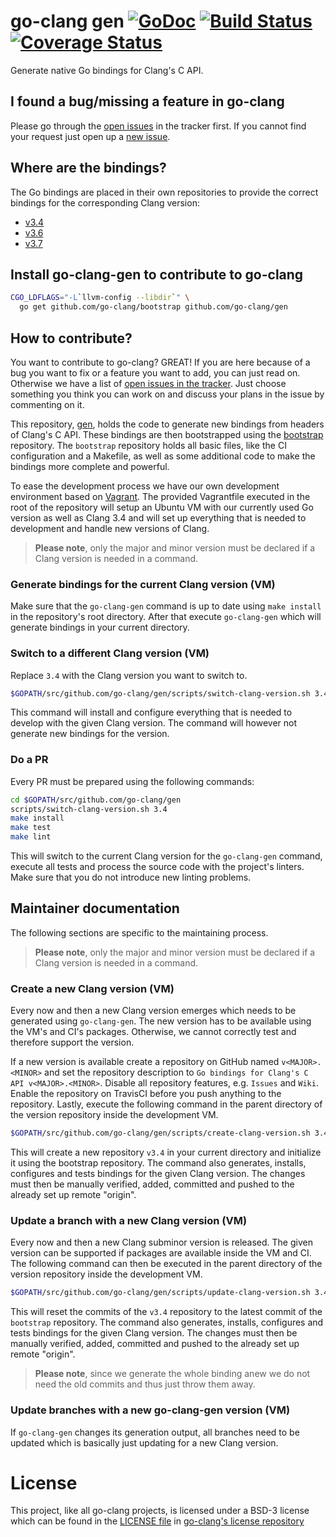 # go-clang gen [![GoDoc](https://godoc.org/github.com/go-clang/gen?status.png)](https://godoc.org/github.com/go-clang/gen) [![Build Status](https://travis-ci.org/go-clang/gen.svg?branch=master)](https://travis-ci.org/go-clang/gen) [![Coverage Status](https://coveralls.io/repos/go-clang/gen/badge.png?branch=master)](https://coveralls.io/r/go-clang/gen?branch=master)

Generate native Go bindings for Clang's C API.

## I found a bug/missing a feature in go-clang

Please go through the [open issues](https://github.com/go-clang/gen/issues) in the tracker first. If you cannot find your request just open up a [new issue](https://github.com/go-clang/gen/issues/new).

## Where are the bindings?

The Go bindings are placed in their own repositories to provide the correct bindings for the corresponding Clang version:

- [v3.4](https://github.com/go-clang/v3.4)
- [v3.6](https://github.com/go-clang/v3.6)
- [v3.7](https://github.com/go-clang/v3.7)

## Install go-clang-gen to contribute to go-clang

```bash
CGO_LDFLAGS="-L`llvm-config --libdir`" \
  go get github.com/go-clang/bootstrap github.com/go-clang/gen
```

## How to contribute?

You want to contribute to go-clang? GREAT! If you are here because of a bug you want to fix or a feature you want to add, you can just read on. Otherwise we have a list of [open issues in the tracker](https://github.com/go-clang/gen/issues). Just choose something you think you can work on and discuss your plans in the issue by commenting on it.

This repository, [gen](https://github.com/go-clang/gen), holds the code to generate new bindings from headers of Clang's C API. These bindings are then bootstrapped using the [bootstrap](https://github.com/go-clang/bootstrap) repository. The `bootstrap` repository holds all basic files, like the CI configuration and a Makefile, as well as some additional code to make the bindings more complete and powerful.

To ease the development process we have our own development environment based on [Vagrant](https://www.vagrantup.com/). The provided Vagrantfile executed in the root of the repository will setup an Ubuntu VM with our currently used Go version as well as Clang 3.4 and will set up everything that is needed to development and handle new versions of Clang.

> **Please note**, only the major and minor version must be declared if a Clang version is needed in a command.

### Generate bindings for the current Clang version (VM)

Make sure that the `go-clang-gen` command is up to date using `make install` in the repository's root directory. After that execute `go-clang-gen` which will generate bindings in your current directory.

### Switch to a different Clang version (VM)

Replace `3.4` with the Clang version you want to switch to.

```bash
$GOPATH/src/github.com/go-clang/gen/scripts/switch-clang-version.sh 3.4
```

This command will install and configure everything that is needed to develop with the given Clang version. The command will however not generate new bindings for the version.

### Do a PR

Every PR must be prepared using the following commands:

```bash
cd $GOPATH/src/github.com/go-clang/gen
scripts/switch-clang-version.sh 3.4
make install
make test
make lint
```

This will switch to the current Clang version for the `go-clang-gen` command, execute all tests and process the source code with the project's linters. Make sure that you do not introduce new linting problems.

## Maintainer documentation

The following sections are specific to the maintaining process.

> **Please note**, only the major and minor version must be declared if a Clang version is needed in a command.

### Create a new Clang version (VM)

Every now and then a new Clang version emerges which needs to be generated using `go-clang-gen`. The new version has to be available using the VM's and CI's packages. Otherwise, we cannot correctly test and therefore support the version.

If a new version is available create a repository on GitHub named `v<MAJOR>.<MINOR>` and set the repository description to `Go bindings for Clang's C API v<MAJOR>.<MINOR>`. Disable all repository features, e.g. `Issues` and `Wiki`. Enable the repository on TravisCI before you push anything to the repository. Lastly, execute the following command in the parent directory of the version repository inside the development VM.

```bash
$GOPATH/src/github.com/go-clang/gen/scripts/create-clang-version.sh 3.4
```

This will create a new repository `v3.4` in your current directory and initialize it using the bootstrap repository. The command also generates, installs, configures and tests bindings for the given Clang version. The changes must then be manually verified, added, committed and pushed to the already set up remote "origin".

### Update a branch with a new Clang version (VM)

Every now and then a new Clang subminor version is released. The given version can be supported if packages are available inside the VM and CI. The following command can then be executed in the parent directory of the version repository inside the development VM.

```bash
$GOPATH/src/github.com/go-clang/gen/scripts/update-clang-version.sh 3.4
```

This will reset the commits of the `v3.4` repository to the latest commit of the `bootstrap` repository.  The command also generates, installs, configures and tests bindings for the given Clang version. The changes must then be manually verified, added, committed and pushed to the already set up remote "origin".

> **Please note**, since we generate the whole binding anew we do not need the old commits and thus just throw them away.

### Update branches with a new go-clang-gen version (VM)

If `go-clang-gen` changes its generation output, all branches need to be updated which is basically just updating for a new Clang version.

# License

This project, like all go-clang projects, is licensed under a BSD-3 license which can be found in the [LICENSE file](https://github.com/go-clang/license/blob/master/LICENSE) in [go-clang's license repository](https://github.com/go-clang/license)
